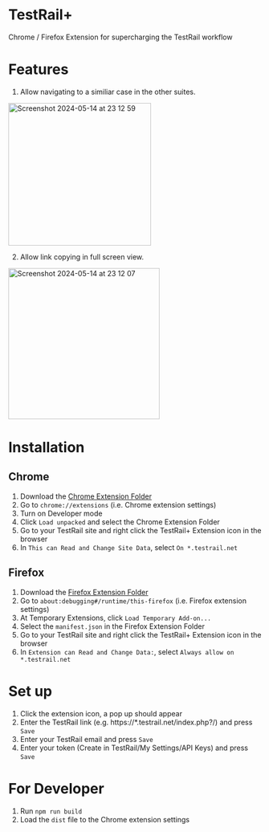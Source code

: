 # TestRail+
Chrome / Firefox Extension for supercharging the TestRail workflow

# Features
1. Allow navigating to a similiar case in the other suites.
<img width="284" alt="Screenshot 2024-05-14 at 23 12 59" src="https://github.com/StevenChenWaiHo/TestRail-Plus/assets/122108964/88af5096-16f4-4f76-a216-04140b8a8229">

2. Allow link copying in full screen view.
<img width="301" alt="Screenshot 2024-05-14 at 23 12 07" src="https://github.com/StevenChenWaiHo/TestRail-Plus/assets/122108964/9ab9f299-d75c-49c2-be26-ab145a17d872">

# Installation
## Chrome
1. Download the [Chrome Extension Folder](https://www.dropbox.com/scl/fo/6fjut3exg3iwgnf241wyf/ANALisPMwtFHy9R_ZuMzv3Y?rlkey=8zut23rmjowixyqk2gcbz6lgv&st=yaklwnxo&dl=0)
2. Go to `chrome://extensions` (i.e. Chrome extension settings)
3. Turn on Developer mode
4. Click `Load unpacked` and select the Chrome Extension Folder
5. Go to your TestRail site and right click the TestRail+ Extension icon in the browser
6. In `This can Read and Change Site Data`, select `On *.testrail.net`

## Firefox
1. Download the [Firefox Extension Folder](https://www.dropbox.com/scl/fo/10nfa9uud3dyw0r4avgb0/ALwJ-0_FS2lt1Pe7-qiuhtM?rlkey=1i1y34rgqqf9dzgjbxlp8kg3y&st=n83uo1cc&dl=0)
2. Go to `about:debugging#/runtime/this-firefox` (i.e. Firefox extension settings)
3. At Temporary Extensions, click `Load Temporary Add-on...`
4. Select the `manifest.json` in the Firefox Extension Folder
5. Go to your TestRail site and right click the TestRail+ Extension icon in the browser
6. In `Extension can Read and Change Data:`, select `Always allow on *.testrail.net`

# Set up
1. Click the extension icon, a pop up should appear
2. Enter the TestRail link (e.g. https://*.testrail.net/index.php?/) and press `Save`
3. Enter your TestRail email and press `Save`
4. Enter your token (Create in TestRail/My Settings/API Keys) and press `Save`

# For Developer
1. Run `npm run build`
2. Load the `dist` file to the Chrome extension settings
